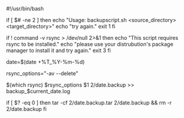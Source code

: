 #!/usr/bin/bash

if [ $# -ne 2 ]
then
      echo "Usage: backupscript.sh <source_directory> <target_directory>"
      echo "try again."
      exit 1
fi

if ! command -v rsync > /dev/null 2>&1
then
      echo "This script requires rsync to be installed."
      echo "please use your distrubution's package manager to install it and try again."
      exit 3
fi

date=$(date +%T_%Y-%m-%d)


rsync_options="-av --delete"

$(which rsync) $rsync_options $1  $2/$date.backup >> backup_$current_date.log

if [ $? -eq 0 ]
then
    tar -cf $2/$date.backup.tar $2/$date.backup && rm -r $2/$date.backup
fi
